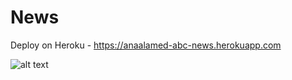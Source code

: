 # News

Deploy on Heroku - https://anaalamed-abc-news.herokuapp.com

![alt text](http://portfolio-website-ana.herokuapp.com/images/news.png) 
